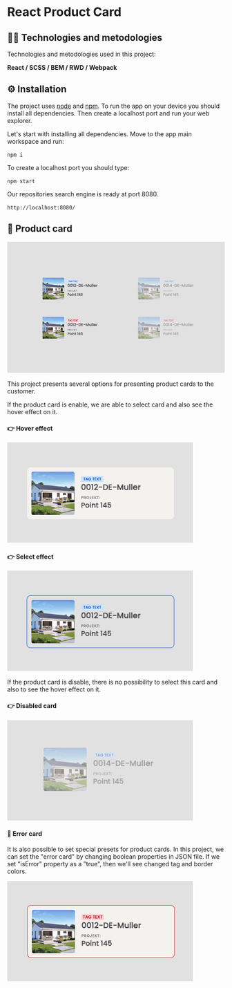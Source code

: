 # React Product Card

## :technologist: Technologies and metodologies

Technologies and metodologies used in this project:

**React / SCSS / BEM / RWD / Webpack**

## :gear: Installation

The project uses [node](https://nodejs.org/en/) and [npm](https://www.npmjs.com/). To run the app on your device you should install all dependencies. Then create a localhost port and run your web explorer.

Let's start with installing all dependencies. Move to the app main workspace and run:

    npm i

To create a localhost port you should type:

    npm start

Our repositories search engine is ready at port 8080.

    http://localhost:8080/

## :city_sunset: Product card

![preview](./public/images/cardsPreview.png)

This project presents several options for presenting product cards to the customer.

If the product card is enable, we are able to select card and also see the hover effect on it.

#### :point_right: Hover effect

![hover](./public/images/HoverCard.png)

#### :point_right: Select effect

![hover&select](./public/images/SelectedCard.png)

If the product card is disable, there is no possibility to select this card and also to see the hover effect on it.

#### :point_right: Disabled card

![disabled](./public/images/DisabledCard.png)

#### :red_circle: Error card

It is also possible to set special presets for product cards. In this project, we can set the "error card" by changing boolean properties in JSON file. If we set "isError" property as a "true", then we'll see changed tag and border colors.

![error](./public/images/ErrorCard.png)
